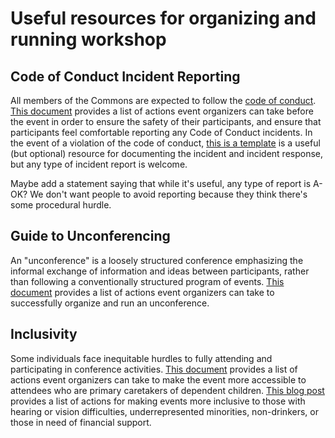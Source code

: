 # Useful resources for organizing and running workshop

## Code of Conduct Incident Reporting

All members of the Commons are expected to follow the [code of conduct][CoC].
[This document][safer] provides a list of actions event organizers can take 
before the event in order to ensure the safety of their participants, 
and ensure that participants feel comfortable reporting any Code of Conduct incidents.
In the event of a violation of the code of conduct,
[this is a template][template] is a useful (but optional) resource for documenting the incident and incident response, 
but any type of incident report is welcome.

Maybe add a statement saying that while it's useful, any type of report is A-OK? We don't want people to avoid reporting because they think there's some procedural hurdle.

[CoC]: https://github.com/dcppc/dcppc-workshops/blob/master/CODE_OF_CONDUCT.md
[safer]: https://gitlab.com/otter-tech/coc-incident-response-workshop/blob/master/safer-events-pre-work.pdf
[template]: https://gitlab.com/otter-tech/coc-incident-response-workshop/blob/master/report-template-for-responders.pdf

## Guide to Unconferencing

An "unconference" is a loosely structured conference emphasizing the 
informal exchange of information and ideas between participants, 
rather than following a conventionally structured program of events.
[This document][unconference] provides a list of actions event organizers can take
to successfully organize and run an unconference. 

[unconference]: https://docs.google.com/document/d/1P5j9Ozj-5TRh0OzalEDMz-grR1lxCKJXWq1ZvZoJdBA/edit#heading=h.xiyygtkziv6m

## Inclusivity

Some individuals face inequitable hurdles to fully attending and participating in conference activities. 
[This document][childcare] provides a list of actions event organizers can take 
to make the event more accessible to attendees who are primary caretakers of dependent children.
[This blog post][inclusivity blog] provides a list of actions for making events more inclusive to
those with hearing or vision difficulties, underrepresented minorities, non-drinkers, or
those in need of financial support.

[childcare]: https://childcareconundrum.github.io/
[inclusivity blog]: https://medium.com/@sarasomewhere/the-ones-we-leave-out-1a210745fe8f
